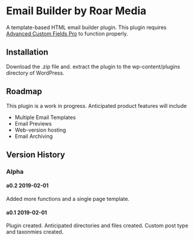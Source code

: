 # Email Builder by Roar Media
A template-based HTML email builder plugin. This plugin requires [Advanced Custom Fields Pro](https://www.advancedcustomfields.com/) to function properly.

## Installation
Download the .zip file and. extract the plugin to the wp-content/plugins directory of WordPress.

## Roadmap
This plugin is a work in progress. Anticipated product features will include
* Multiple Email Templates
* Email Previews
* Web-version hosting
* Email Archiving

## Version History
### Alpha
#### a0.2 2019-02-01
Added more functions and a single page template.
#### a0.1 2019-02-01
Plugin created. Anticipated directories and files created. Custom post type and taxonmies created.